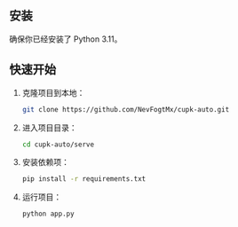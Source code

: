 ## 安装

确保你已经安装了 Python 3.11。


## 快速开始

1. 克隆项目到本地：

   ```bash
   git clone https://github.com/NevFogtMx/cupk-auto.git
   ```

2. 进入项目目录：

   ```bash
   cd cupk-auto/serve
   ```

3. 安装依赖项：

   ```bash
   pip install -r requirements.txt
   ```

4. 运行项目：

   ```bash
   python app.py
   ```
